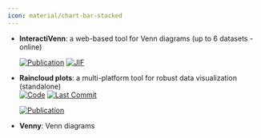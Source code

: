 ```yaml
---
icon: material/chart-bar-stacked
---
```





- **InteractiVenn**: a web-based tool for Venn diagrams (up to 6 datasets - online)  

    [![Publication](https://img.shields.io/badge/Publication-Citations:1762-blue?style=for-the-badge&logo=bookstack)](https://doi.org/10.1186/s12859-015-0611-3) 
    [![JIF](https://img.shields.io/badge/Impact_Factor-2.90-purple?style=for-the-badge&logo=academia)](https://doi.org/10.1186/s12859-015-0611-3)



- **Raincloud plots**: a multi-platform tool for robust data visualization (standalone)  
    [![Code](https://img.shields.io/github/stars/RainCloudPlots/RainCloudPlots?style=for-the-badge&logo=github)](https://github.com/RainCloudPlots/RainCloudPlots) 
    [![Last Commit](https://img.shields.io/github/last-commit/RainCloudPlots/RainCloudPlots?style=for-the-badge&logo=github)](https://github.com/RainCloudPlots/RainCloudPlots) 

    [![Publication](https://img.shields.io/badge/Publication-Citations:303-blue?style=for-the-badge&logo=bookstack)](https://doi.org/10.12688/wellcomeopenres.15191.2) 



- **Venny**: Venn diagrams  



